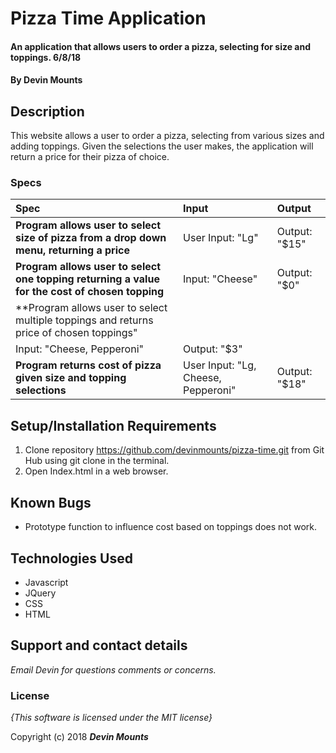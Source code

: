 # Pizza Time Application

#### An application that allows users to order a pizza, selecting for size and toppings. 6/8/18

#### By **Devin Mounts**

## Description

This website allows a user to order a pizza, selecting from various sizes and adding toppings.  Given the selections the user makes, the application will return a price for their pizza of choice.


### Specs
| Spec | Input | Output |
| :-------------     | :------------- | :------------- |
| **Program allows user to select size of pizza from a drop down menu, returning a price**| User Input: "Lg" | Output: "$15" |
| **Program allows user to select one topping returning a value for the cost of chosen topping** | Input: "Cheese" | Output: "$0" |
| **Program allows user to select multiple toppings and returns price of chosen toppings" |
| Input: "Cheese, Pepperoni" | Output: "$3" |
| **Program returns cost of pizza given size and topping selections**| User Input: "Lg, Cheese, Pepperoni" | Output: "$18" |

## Setup/Installation Requirements

1. Clone repository https://github.com/devinmounts/pizza-time.git from Git Hub using git clone in the terminal.
2. Open Index.html in a web browser.

## Known Bugs
* Prototype function to influence cost based on toppings does not work.

## Technologies Used
* Javascript
* JQuery
* CSS
* HTML

## Support and contact details

_Email Devin for questions comments or concerns._

### License

*{This software is licensed under the MIT license}*

Copyright (c) 2018 **_Devin Mounts_**
